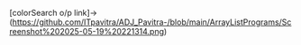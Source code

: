 [colorSearch o/p link]->(https://github.com/ITpavitra/ADJ_Pavitra-/blob/main/ArrayListPrograms/Screenshot%202025-05-19%20221314.png)
